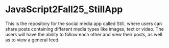 # JavaScript2Fall25_StillApp
This is the repository for the social media app called Still, where users can share posts containing different media types like images, text or video. The users will have the ability to follow each other and view their posts, as well as to view a general feed.
